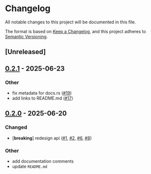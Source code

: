 # Changelog

All notable changes to this project will be documented in this file.

The format is based on [Keep a Changelog](https://keepachangelog.com/en/1.0.0/),
and this project adheres to [Semantic Versioning](https://semver.org/spec/v2.0.0.html).

## [Unreleased]

## [0.2.1](https://github.com/noriapi/prevent-alt-win-menu/compare/v0.2.0...v0.2.1) - 2025-06-23

### Other

- fix metadata for docs.rs ([#19](https://github.com/noriapi/prevent-alt-win-menu/pull/19))
- add links to README.md ([#17](https://github.com/noriapi/prevent-alt-win-menu/pull/17))

## [0.2.0](https://github.com/noriapi/prevent-alt-win-menu/compare/v0.1.0...v0.2.0) - 2025-06-20

### Changed

- [**breaking**] redesign api ([#1](https://github.com/noriapi/prevent-alt-win-menu/pull/1), [#2](https://github.com/noriapi/prevent-alt-win-menu/pull/2), [#6](https://github.com/noriapi/prevent-alt-win-menu/pull/6), [#8](https://github.com/noriapi/prevent-alt-win-menu/pull/8))

### Other

- add documentation comments
- update `README.md`
